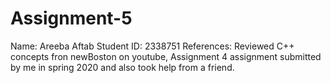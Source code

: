 # Assignment-5



Name: Areeba Aftab
Student ID: 2338751
References: Reviewed C++ concepts fron newBoston on youtube, Assignment 4 assignment submitted by me in spring 2020 and also took help from a friend.
